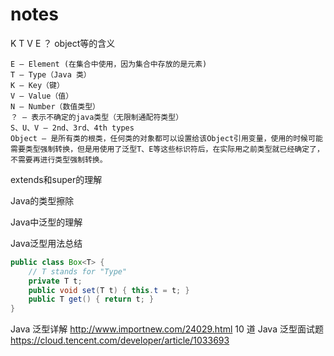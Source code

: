 # notes

K T V E ？ object等的含义

```
E – Element (在集合中使用，因为集合中存放的是元素)
T – Type（Java 类）
K – Key（键）
V – Value（值）
N – Number（数值类型）
？ – 表示不确定的java类型（无限制通配符类型）
S、U、V – 2nd、3rd、4th types
Object – 是所有类的根类，任何类的对象都可以设置给该Object引用变量，使用的时候可能需要类型强制转换，但是用使用了泛型T、E等这些标识符后，在实际用之前类型就已经确定了，不需要再进行类型强制转换。
```

extends和super的理解

Java的类型擦除

Java中泛型的理解

Java泛型用法总结

``` java
public class Box<T> {
    // T stands for "Type"
    private T t;
    public void set(T t) { this.t = t; }
    public T get() { return t; }
}
```
Java 泛型详解 http://www.importnew.com/24029.html
10 道 Java 泛型面试题 https://cloud.tencent.com/developer/article/1033693

